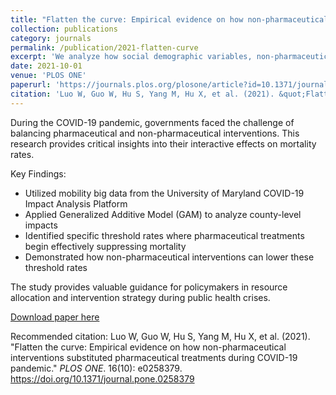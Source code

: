 ```yaml
---
title: "Flatten the curve: Empirical evidence on how non-pharmaceutical interventions substituted pharmaceutical treatments during COVID-19 pandemic"
collection: publications
category: journals
permalink: /publication/2021-flatten-curve
excerpt: 'We analyze how social demographic variables, non-pharmaceutical treatments (NPTs) and pharmaceutical treatments (PTs) affect COVID-19 mortality rates at the county level, demonstrating how NPTs can reduce the threshold at which PTs become effective.'
date: 2021-10-01
venue: 'PLOS ONE'
paperurl: 'https://journals.plos.org/plosone/article?id=10.1371/journal.pone.0258379'
citation: 'Luo W, Guo W, Hu S, Yang M, Hu X, et al. (2021). &quot;Flatten the curve: Empirical evidence on how non-pharmaceutical interventions substituted pharmaceutical treatments during COVID-19 pandemic.&quot; <i>PLOS ONE</i>. 16(10): e0258379.'
---
```


During the COVID-19 pandemic, governments faced the challenge of balancing pharmaceutical and non-pharmaceutical interventions. This research provides critical insights into their interactive effects on mortality rates.

Key Findings:
* Utilized mobility big data from the University of Maryland COVID-19 Impact Analysis Platform
* Applied Generalized Additive Model (GAM) to analyze county-level impacts
* Identified specific threshold rates where pharmaceutical treatments begin effectively suppressing mortality
* Demonstrated how non-pharmaceutical interventions can lower these threshold rates

The study provides valuable guidance for policymakers in resource allocation and intervention strategy during public health crises.

[Download paper here](https://journals.plos.org/plosone/article?id=10.1371/journal.pone.0258379)

Recommended citation: Luo W, Guo W, Hu S, Yang M, Hu X, et al. (2021). "Flatten the curve: Empirical evidence on how non-pharmaceutical interventions substituted pharmaceutical treatments during COVID-19 pandemic." <i>PLOS ONE</i>. 16(10): e0258379. https://doi.org/10.1371/journal.pone.0258379
